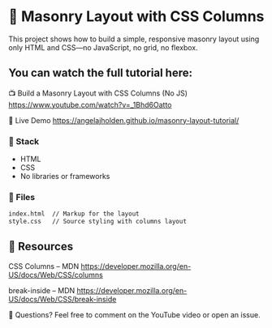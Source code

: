 # 🧱 Masonry Layout with CSS Columns

This project shows how to build a simple, responsive masonry layout using only HTML and CSS—no JavaScript, no grid, no flexbox.

## You can watch the full tutorial here:

📺 Build a Masonry Layout with CSS Columns (No JS)
https://www.youtube.com/watch?v=_1Bhd6Oatto

🚀 Live Demo
https://angelajholden.github.io/masonry-layout-tutorial/

### 🧰 Stack

-   HTML
-   CSS
-   No libraries or frameworks

### 📁 Files

```bash
index.html	// Markup for the layout
style.css	// Source styling with columns layout
```

## 🔗 Resources

CSS Columns – MDN
https://developer.mozilla.org/en-US/docs/Web/CSS/columns

break-inside – MDN
https://developer.mozilla.org/en-US/docs/Web/CSS/break-inside

💬 Questions?
Feel free to comment on the YouTube video or open an issue.
